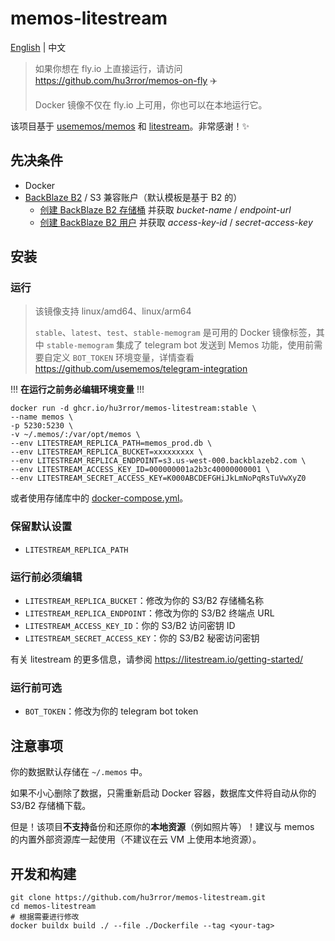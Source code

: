 # memos-litestream

[English](README.md) | 中文

> 如果你想在 fly.io 上直接运行，请访问 https://github.com/hu3rror/memos-on-fly ✈️
>
> Docker 镜像不仅在 fly.io 上可用，你也可以在本地运行它。

该项目基于 [usememos/memos](https://github.com/usememos/memos) 和 [litestream](https://github.com/benbjohnson/litestream)。非常感谢！✨

## 先决条件

- Docker
- [BackBlaze B2](https://www.backblaze.com/) / S3 兼容账户（默认模板是基于 B2 的）
  - [创建 BackBlaze B2 存储桶](https://litestream.io/guides/backblaze/#create-a-bucket) 并获取 _bucket-name_ / _endpoint-url_
  - [创建 BackBlaze B2 用户](https://litestream.io/guides/backblaze/#create-a-user) 并获取 _access-key-id_ / _secret-access-key_

## 安装

### 运行

> 该镜像支持 linux/amd64、linux/arm64
>
> `stable`、`latest`、`test`、`stable-memogram` 是可用的 Docker 镜像标签，其中 `stable-memogram` 集成了 telegram bot 发送到 Memos 功能，使用前需要自定义 `BOT_TOKEN` 环境变量，详情查看 https://github.com/usememos/telegram-integration

!!! **在运行之前务必编辑环境变量** !!!

```shell
docker run -d ghcr.io/hu3rror/memos-litestream:stable \
--name memos \
-p 5230:5230 \
-v ~/.memos/:/var/opt/memos \
--env LITESTREAM_REPLICA_PATH=memos_prod.db \
--env LITESTREAM_REPLICA_BUCKET=xxxxxxxxx \
--env LITESTREAM_REPLICA_ENDPOINT=s3.us-west-000.backblazeb2.com \
--env LITESTREAM_ACCESS_KEY_ID=000000001a2b3c40000000001 \
--env LITESTREAM_SECRET_ACCESS_KEY=K000ABCDEFGHiJkLmNoPqRsTuVwXyZ0
```

或者使用存储库中的 [docker-compose.yml](./docker-compose.yml)。

### 保留默认设置

- `LITESTREAM_REPLICA_PATH`

### 运行前必须编辑

- `LITESTREAM_REPLICA_BUCKET`：修改为你的 S3/B2 存储桶名称
- `LITESTREAM_REPLICA_ENDPOINT`：修改为你的 S3/B2 终端点 URL
- `LITESTREAM_ACCESS_KEY_ID`：你的 S3/B2 访问密钥 ID
- `LITESTREAM_SECRET_ACCESS_KEY`：你的 S3/B2 秘密访问密钥

有关 litestream 的更多信息，请参阅 https://litestream.io/getting-started/

### 运行前可选

- `BOT_TOKEN`：修改为你的 telegram bot token

## 注意事项

你的数据默认存储在 `~/.memos` 中。

如果不小心删除了数据，只需重新启动 Docker 容器，数据库文件将自动从你的 S3/B2 存储桶下载。

但是！该项目**不支持**备份和还原你的**本地资源**（例如照片等）！建议与 memos 的内置外部资源库一起使用（不建议在云 VM 上使用本地资源）。

## 开发和构建

```shell
git clone https://github.com/hu3rror/memos-litestream.git
cd memos-litestream
# 根据需要进行修改
docker buildx build ./ --file ./Dockerfile --tag <your-tag>
```
